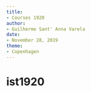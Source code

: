 ```yaml
---
title:
- Courses 1920
author:
- Guilherme Sant' Anna Varela
date:
- November 28, 2019
theme:
- Copenhagen
---
```


# ist1920
